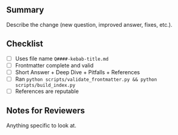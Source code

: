 ## Summary
Describe the change (new question, improved answer, fixes, etc.).

## Checklist
- [ ] Uses file name `Q####-kebab-title.md`
- [ ] Frontmatter complete and valid
- [ ] Short Answer + Deep Dive + Pitfalls + References
- [ ] Ran `python scripts/validate_frontmatter.py && python scripts/build_index.py`
- [ ] References are reputable

## Notes for Reviewers
Anything specific to look at.
